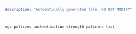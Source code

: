 ```yaml
---
description: "Automatically generated file. DO NOT MODIFY"
---
```


```bash

mgc policies authentication-strength-policies list

```
